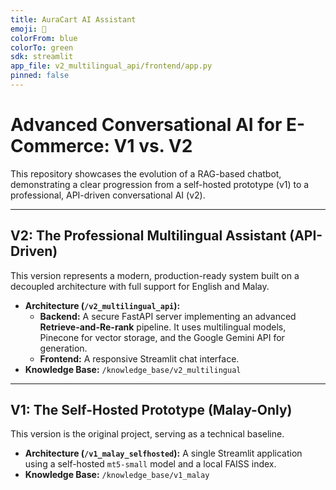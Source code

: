 ```yaml
---
title: AuraCart AI Assistant
emoji: 🛒
colorFrom: blue
colorTo: green
sdk: streamlit
app_file: v2_multilingual_api/frontend/app.py
pinned: false
---
```


# Advanced Conversational AI for E-Commerce: V1 vs. V2

This repository showcases the evolution of a RAG-based chatbot, demonstrating a clear progression from a self-hosted prototype (v1) to a professional, API-driven conversational AI (v2).

---

## V2: The Professional Multilingual Assistant (API-Driven)

This version represents a modern, production-ready system built on a decoupled architecture with full support for English and Malay.

*   **Architecture (`/v2_multilingual_api`):**
    *   **Backend:** A secure FastAPI server implementing an advanced **Retrieve-and-Re-rank** pipeline. It uses multilingual models, Pinecone for vector storage, and the Google Gemini API for generation.
    *   **Frontend:** A responsive Streamlit chat interface.
*   **Knowledge Base:** `/knowledge_base/v2_multilingual`

---

## V1: The Self-Hosted Prototype (Malay-Only)

This version is the original project, serving as a technical baseline.

*   **Architecture (`/v1_malay_selfhosted`):** A single Streamlit application using a self-hosted `mt5-small` model and a local FAISS index.
*   **Knowledge Base:** `/knowledge_base/v1_malay`

